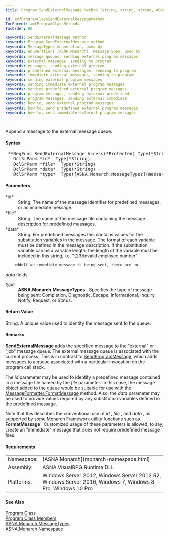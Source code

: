 ```yaml
---
title: Program.SendExternalMessage Method (string, string, string, ASNA.Monarch.MessageTypes)

Id: amfProgramClassSendExternalMessageMethod
TocParent: amfProgramClassMethods
TocOrder: 80

keywords: SendExternalMessage method
keywords: Program.SendExternalMessage method
keywords: MessageTypes enumeration, used by
keywords: enumerations [ASNA.Monarch], MessageTypes, used by
keywords: message queues, sending external program messages
keywords: external messages, sending to program
keywords: messages, sending external program
keywords: predefined external messages, sending to program
keywords: immediate external messages, sending to program
keywords: sending external program messages
keywords: sending immediate external program messages
keywords: sending predefined external program messages
keywords: program messages, sending external predefined
keywords: program messages, sending external immediate
keywords: how to, send external program messages
keywords: how to, send predefined external program messages
keywords: how to, send immediate external program messages

---
```


Append a message to the external message queue.

#### Syntax
<pre class="syntax"> **BegFunc SendExternalMessage Access(*Protected) Type(*String)
   DclSrParm *id*  Type(*String)
   DclSrParm *file*  Type(*String)
   DclSrParm *data*  Type(*String)
   DclSrParm *type*  Type([ASNA.Monarch.MessageTypes](messa-ge-types-enumeration.html))** </pre>

#### Parameters
<dl>
        <dt>
 *id* 
        </dt>
        <dd>String. The name of the message identifier for
        predefined messages, or an immediate message.</dd>
        <dt>
 *file* 
        </dt>
        <dd>String. The name of the message file containing the
        message description for predefined messages.</dd>
        <dt>
 *data* 
        </dt>
        <dd>String. For predefined messages this contains values
        for the substitution variables in the message. The format
        of each variable must be defined in the message
        description. If the substitution variable can be a
        variable length, the length of the variable must
        be included in this string, i.e. "{23}Invalid employee
        number". </dd>

        <dd>If an immediate message is being sent, there are no 
 *data*  fields.</dd>
        <dt>
 *type* 
        </dt>
        <dd>
 **ASNA.Monarch.MessageTypes** . Specifies the
        type of message being sent: Completion, Diagnostic, Escape,
        Informational, Inquiry, Notify, Request, or Status.</dd>
</dl>

#### Return Value
String. A unique value used to identify the message sent to the queue.

#### Remarks
**SendExternalMessage** adds the specified message to the "external" or "job" message queue. The external message queue is associated with the current process. This is in contrast to [ SendProgramMessage](program-class-end-program-message-methods.html), which adds messages to a queue associated with a particular invocation on the program call stack.

The *id* parameter may be used to identify a predefined message contained in a message file named by the *file* parameter. In this case, the message object added to the queue would be suitable for use with the [ MessageFormatter.FormatMessage](message-formatter-class-format-message-method.html) method. Also, the *data* parameter may be used to provide values required by any substitution variables defined in the predefined message.

Note that this describes the conventional use of *id* , *file* , and *data* , as supported by some Monarch Framework utility functions such as **FormatMessage** . Customized usage of these parameters is allowed, to say, create an "immediate" message that does not require predefined message files.
<!-- -->

 <!-- start -->

#### Requirements
<table class="dttable" cellspacing="0" cellpadding="4" width="60%">
           <colgroup>
            <col width="15%" style="font-weight:bold" />
            <col width="85%" />
          </colgroup>
          <tr>
            <td>Namespace:</td>
            <td>[ASNA.Monarch](monarch-namespace.html)</td>
          </tr>
          <tr>
            <td>Assembly:</td>
            <td>ASNA.VisualRPG.Runtime.DLL</td>
          </tr>
         <tr>
            <td>Platforms:</td>
            <td> Windows Server 2012, Windows Server 2012 R2, Windows Server 2016, Windows 7, Windows 8 Pro, Windows 10 Pro</td>
         </tr>
</table>

<!-- end -->

#### See Also
[Program Class](program-class.html) <br /> [Program Class Members](program-class-members.html) <br /> [ ASNA.Monarch.MessageTypes](messa-ge-types-enumeration.html) <br /> [ASNA.Monarch Namespace](monarch-namespace.html) 
